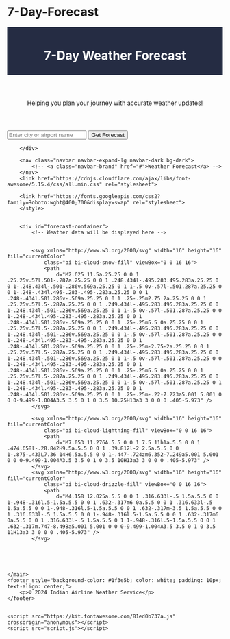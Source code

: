 # 7-Day-Forecast
<!DOCTYPE html>
<html lang="en">

<head>
    <meta charset="UTF-8">
    <meta name="viewport" content="width=device-width, initial-scale=1.0">
    <title>7-Day Weather Forecast</title>
    <link rel="stylesheet" href="style.css">
    <link href="https://cdnjs.cloudflare.com/ajax/libs/font-awesome/5.15.4/css/all.min.css" rel="stylesheet">

</head>

<body>
    <header>
        <header style="background-color: rgb(37, 44, 67); color: white; padding: 10px;">
            <h1>7-Day Weather Forecast</h1>
        </header>
        <p>Helping you plan your journey with accurate weather updates!</p>
    </header>
    <main>
        <div class="input-group mb-3">
            <input type="text" class="form-control" placeholder="Enter city or airport name" id="city">
            <button class="btn btn-primary" onclick="fetchWeather()">Get Forecast</button>



        </div>

        <nav class="navbar navbar-expand-lg navbar-dark bg-dark">
            <!-- <a class="navbar-brand" href="#">Weather Forecast</a> -->
        </nav>
        <link href="https://cdnjs.cloudflare.com/ajax/libs/font-awesome/5.15.4/css/all.min.css" rel="stylesheet">

        <link href="https://fonts.googleapis.com/css2?family=Roboto:wght@400;700&display=swap" rel="stylesheet">
        </style>


        <div id="forecast-container">
            <!-- Weather data will be displayed here -->


            <svg xmlns="http://www.w3.org/2000/svg" width="16" height="16" fill="currentColor"
                class="bi bi-cloud-snow-fill" viewBox="0 0 16 16">
                <path
                    d="M2.625 11.5a.25.25 0 0 1 .25.25v.57l.501-.287a.25.25 0 0 1 .248.434l-.495.283.495.283a.25.25 0 0 1-.248.434l-.501-.286v.569a.25.25 0 1 1-.5 0v-.57l-.501.287a.25.25 0 0 1-.248-.434l.495-.283-.495-.283a.25.25 0 0 1 .248-.434l.501.286v-.569a.25.25 0 0 1 .25-.25m2.75 2a.25.25 0 0 1 .25.25v.57l.5-.287a.25.25 0 0 1 .249.434l-.495.283.495.283a.25.25 0 0 1-.248.434l-.501-.286v.569a.25.25 0 1 1-.5 0v-.57l-.501.287a.25.25 0 0 1-.248-.434l.495-.283-.495-.283a.25.25 0 0 1 .248-.434l.501.286v-.569a.25.25 0 0 1 .25-.25m5.5 0a.25.25 0 0 1 .25.25v.57l.5-.287a.25.25 0 0 1 .249.434l-.495.283.495.283a.25.25 0 0 1-.248.434l-.501-.286v.569a.25.25 0 0 1-.5 0v-.57l-.501.287a.25.25 0 0 1-.248-.434l.495-.283-.495-.283a.25.25 0 0 1 .248-.434l.501.286v-.569a.25.25 0 0 1 .25-.25m-2.75-2a.25.25 0 0 1 .25.25v.57l.5-.287a.25.25 0 0 1 .249.434l-.495.283.495.283a.25.25 0 0 1-.248.434l-.501-.286v.569a.25.25 0 1 1-.5 0v-.57l-.501.287a.25.25 0 0 1-.248-.434l.495-.283-.495-.283a.25.25 0 0 1 .248-.434l.501.286v-.569a.25.25 0 0 1 .25-.25m5.5 0a.25.25 0 0 1 .25.25v.57l.5-.287a.25.25 0 0 1 .249.434l-.495.283.495.283a.25.25 0 0 1-.248.434l-.501-.286v.569a.25.25 0 0 1-.5 0v-.57l-.501.287a.25.25 0 1 1-.248-.434l.495-.283-.495-.283a.25.25 0 0 1 .248-.434l.501.286v-.569a.25.25 0 0 1 .25-.25m-.22-7.223a5.001 5.001 0 0 0-9.499-1.004A3.5 3.5 0 1 0 3.5 10.25H13a3 3 0 0 0 .405-5.973" />
            </svg>

            <svg xmlns="http://www.w3.org/2000/svg" width="16" height="16" fill="currentColor"
                class="bi bi-cloud-lightning-fill" viewBox="0 0 16 16">
                <path
                    d="M7.053 11.276A.5.5 0 0 1 7.5 11h1a.5.5 0 0 1 .474.658l-.28.842H9.5a.5.5 0 0 1 .39.812l-2 2.5a.5.5 0 0 1-.875-.433L7.36 14H6.5a.5.5 0 0 1-.447-.724zm6.352-7.249a5.001 5.001 0 0 0-9.499-1.004A3.5 3.5 0 1 0 3.5 10H13a3 3 0 0 0 .405-5.973" />
            </svg>
            <svg xmlns="http://www.w3.org/2000/svg" width="16" height="16" fill="currentColor"
                class="bi bi-cloud-drizzle-fill" viewBox="0 0 16 16">
                <path
                    d="M4.158 12.025a.5.5 0 0 1 .316.633l-.5 1.5a.5.5 0 0 1-.948-.316l.5-1.5a.5.5 0 0 1 .632-.317m6 0a.5.5 0 0 1 .316.633l-.5 1.5a.5.5 0 0 1-.948-.316l.5-1.5a.5.5 0 0 1 .632-.317m-3.5 1.5a.5.5 0 0 1 .316.633l-.5 1.5a.5.5 0 0 1-.948-.316l.5-1.5a.5.5 0 0 1 .632-.317m6 0a.5.5 0 0 1 .316.633l-.5 1.5a.5.5 0 1 1-.948-.316l.5-1.5a.5.5 0 0 1 .632-.317m.747-8.498a5.001 5.001 0 0 0-9.499-1.004A3.5 3.5 0 1 0 3.5 11H13a3 3 0 0 0 .405-5.973" />
            </svg>





    </main>
    <footer style="background-color: #1f3e5b; color: white; padding: 10px; text-align: center;">
        <p>© 2024 Indian Airline Weather Service</p>
    </footer>


    <script src="https://kit.fontawesome.com/81ed0b737a.js" crossorigin="anonymous"></script>
    <script src="script.js"></script>




</body>

</html>
